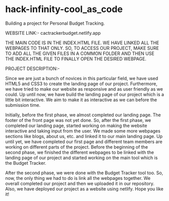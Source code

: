 # hack-infinity-cool_as_code
Building a project for Personal Budget Tracking.

WEBSITE LINK:- cactrackerbudget.netlify.app

THE MAIN CODE IS IN THE INDEX.HTML FILE. WE HAVE LINKED ALL THE WEBPAGES TO THAT ONLY. SO, TO ACCESS OUR PROJECT, MAKE SURE TO ADD ALL THE GIVEN FILES IN A COMMON FOLDER AND THEN USE THE INDEX.HTML FILE TO FINALLY OPEN THE DESIRED WEBPAGE. 

PROJECT DESCRIPTION:-

Since we are just a bunch of novices in this particular field, we have used HTML5 and CSS3 to create the landing page of our project.
Furthermore, we have tried to make our website as responsive and as user friendly as we could.
Up until now, we have build the landing page of our project which is a little bit interactive.
We aim to make it as interactive as we can before the submission time.

Initially, before the first phase, we almost completed our landing page. The footer of the front page was not yet done.
So, after the first phase, we completed our landing page, started working on making the website interactive and taking input from the user.
We made some more webpages sections like blogs, about us, etc. and linked it to our main landing page. 
Up until yet, we have completed our first page and different team members are working on different parts of the project. 
Before the beginning of the second phase, we finished the different webpages to be linked with the landing page of our project and started working on the main tool which is the Budget Tracker.

After the second phase, we were done with the Budget Tracker tool too. So, now, the only thing we had to do is link all the webpages together. 
We overall completed our project and then we uploaded it in our repository. Also, we have deployed our project as a website using netlify. Hope you like it!
